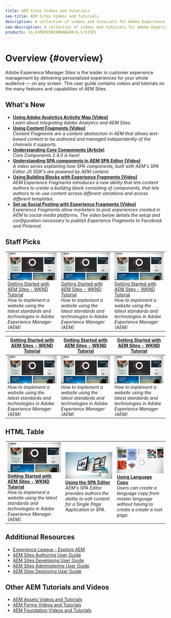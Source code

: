 ```yaml
---
title: AEM Sites Videos and Tutorials
seo-title: AEM Sites Videos and Tutorials
description: A collection of videos and tutorials for Adobe Experience Manager Sites. 
seo-description: A collection of videos and tutorials for Adobe Experience Manager Sites
products: SG_EXPERIENCEMANAGER/6.5/SITES
---
```


# Overview {#overview}

Adobe Experience Manager Sites is the leader in customer experience management by delivering personalized experiences for your whole audience — on any screen. This user guide contains videos and tutorials on the many features and capabilities of AEM Sites.

## What's New

* **[Using Adobe Analytics Activity Map (Video)](./analytics/activity-map-feature-video-use.md)**  
  *Learn about integrating Adobe Analytics and AEM Sites.*
* **[Using Content Fragments (Video)](./experience-fragments/experience-fragment-target-feature-video-use.md)**  
    *Content Fragments are a content abstraction in AEM that allows text-based content to be authored and managed independently of the channels it supports.*
* **[Understanding Core Components (Article)](./components/core-components-feature-video-understand.md)**  
    *Core Components 2.4.0 is here!*
* **[Understanding SPA components in AEM SPA Editor (Video)](./spa-editor/spa-editor-components-technical-video-understand.md)**  
    *A video series explaining how SPA components, built with AEM's SPA Editor JS SDK's are powered by AEM content.*
* **[Using Building Blocks with Experience Fragments (Video)](./experience-fragments/building-blocks-experience-fragment-feature-video-use.md)**  
    *AEM Experience Fragments introduces a new ability that lets content authors to create a building block consisting of components, that lets authors to re-use content across different variations and across different templates.*
* **[Set up Social Posting with Experience Fragments (Video)](./experience-fragments/experience-fragments-social-technical-video-setup.md)**  
    *Experience Fragments allow marketers to post experiences created in AEM to social media platforms. The video below details the setup and configuration necessary to publish Experience Fragments to Facebook and Pinterest.*

## Staff Picks

|         |      |      |
|---------|------|------|
| ![Getting Started with AEM Sites - WKND Tutorial](assets/aem-wknd-tutorial.png) <br/> [Getting Started with AEM Sites - WKND Tutorial](https://docs.adobe.com/content/help/en/experience-manager-learn/getting-started-wknd-tutorial-develop/overview.html)<br/> *How to implement a website using the latest standards and technologies in Adobe Experience Manager (AEM)*| ![Getting Started with AEM Sites - WKND Tutorial](assets/aem-wknd-tutorial.png) <br/> [Getting Started with AEM Sites - WKND Tutorial](https://docs.adobe.com/content/help/en/experience-manager-learn/getting-started-wknd-tutorial-develop/overview.html)<br/> *How to implement a website using the latest standards and technologies in Adobe Experience Manager (AEM)* | ![Getting Started with AEM Sites - WKND Tutorial](assets/aem-wknd-tutorial.png) <br/> [Getting Started with AEM Sites - WKND Tutorial](https://docs.adobe.com/content/help/en/experience-manager-learn/getting-started-wknd-tutorial-develop/overview.html)<br/> *How to implement a website using the latest standards and technologies in Adobe Experience Manager (AEM)* |

|[Getting Started with AEM Sites - WKND Tutorial](https://docs.adobe.com/content/help/en/experience-manager-learn/getting-started-wknd-tutorial-develop/overview.html)|[Getting Started with AEM Sites - WKND Tutorial](https://docs.adobe.com/content/help/en/experience-manager-learn/getting-started-wknd-tutorial-develop/overview.html)|[Getting Started with AEM Sites - WKND Tutorial](https://docs.adobe.com/content/help/en/experience-manager-learn/getting-started-wknd-tutorial-develop/overview.html)|
|---------|------|------|
| ![Getting Started with AEM Sites - WKND Tutorial](assets/aem-wknd-tutorial.png) <br/> *How to implement a website using the latest standards and technologies in Adobe Experience Manager (AEM)*| ![Getting Started with AEM Sites - WKND Tutorial](assets/aem-wknd-tutorial.png) <br/> *How to implement a website using the latest standards and technologies in Adobe Experience Manager (AEM)* | ![Getting Started with AEM Sites - WKND Tutorial](assets/aem-wknd-tutorial.png) <br/> *How to implement a website using the latest standards and technologies in Adobe Experience Manager (AEM)* |

## HTML Table

<table>
<tr>
  <td>
    <a href="https://docs.adobe.com/content/help/en/experience-manager-learn/getting-started-wknd-tutorial-develop/overview.html">
    <img alt="Getting Started with AEM Sites - WKND Tutorial" src="assets/aem-wknd-tutorial.png" />
    </a>
    <br/>
     <a href="https://docs.adobe.com/content/help/en/experience-manager-learn/getting-started-wknd-tutorial-develop/overview.html">
    <b>Getting Started with AEM Sites - WKND Tutorial</b><br/>
    </a>
    <i>How to implement a website using the latest standards and technologies in Adobe Experience Manager (AEM).</i>
  </td>
  <td>
    <a href="spa-editor/spa-editor-framework-feature-video-use.md">
    <img alt="Using the SPA Editor" src="assets/spa-editor.jpg" />
    <br/>
    </a>
    <a href="spa-editor/spa-editor-framework-feature-video-use.md">
     <b>Using the SPA Editor</b><br/>
    </a>
    <i>AEM's SPA Editor provides authors the ability to edit content for a Single Page Application or SPA.</i>
  </td>
  <td>
    <a href="translation/language-copy-feature-video-use.md">
    <img alt="Using Language Copy" src="assets/translation.png" />
    <br/>
    </a>
    <a href="translation/language-copy-feature-video-use.md">
    <b>Using Language Copy</b><br/>
    </a>
    <i>Users can create a language copy from master language without having to create a create a root page.</i>
  </td>
</tr>
</table>

## Additional Resources

* [Experience League - Explore AEM](https://experienceleague.adobe.com/#recommended/solutions/experience-manager)
* [AEM Sites Authoring User Guide](https://helpx.adobe.com/experience-manager/6-5/sites/authoring/user-guide.html)
* [AEM Sites Developing User Guide](https://helpx.adobe.com/experience-manager/6-5/sites/developing/user-guide.html)
* [AEM Sites Administering User Guide](https://helpx.adobe.com/experience-manager/6-5/sites/administering/user-guide.html)
* [AEM Sites Deploying User Guide](https://helpx.adobe.com/experience-manager/6-5/sites/deploying/user-guide.html)

## Other AEM Tutorials and Videos

* [AEM Assets Videos and Tutorials](/help/assets/overview.md)
* [AEM Forms Videos and Tutorials](/help/forms/introduction.md)
* [AEM Foundation Videos and Tutorials](../foundation/overview.md)
